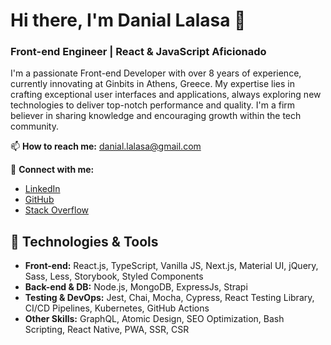 # Hi there, I'm Danial Lalasa 👋

### Front-end Engineer | React & JavaScript Aficionado

I'm a passionate Front-end Developer with over 8 years of experience, currently innovating at Ginbits in Athens, Greece. My expertise lies in crafting exceptional user interfaces and applications, always exploring new technologies to deliver top-notch performance and quality. I'm a firm believer in sharing knowledge and encouraging growth within the tech community.

📫 **How to reach me:** danial.lalasa@gmail.com

🔗 **Connect with me:**
- [LinkedIn](https://www.linkedin.com/in/danial-lalasa)
- [GitHub](https://github.com/daniellalasa2)
- [Stack Overflow](https://stackoverflow.com/users/5866984/daniellalasa)

## 🔧 Technologies & Tools
- **Front-end:** React.js, TypeScript, Vanilla JS, Next.js, Material UI, jQuery, Sass, Less, Storybook, Styled Components
- **Back-end & DB:** Node.js, MongoDB, ExpressJs, Strapi
- **Testing & DevOps:** Jest, Chai, Mocha, Cypress, React Testing Library, CI/CD Pipelines, Kubernetes, GitHub Actions
- **Other Skills:** GraphQL, Atomic Design, SEO Optimization, Bash Scripting, React Native, PWA, SSR, CSR
